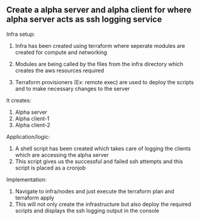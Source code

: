 ## Create a alpha server and alpha client for where alpha server acts as ssh logging service

Infra setup:

1. Infra has been created using terraform where seperate modules are created for compute and networking

2. Modules are being called by the files from the infra directory which creates the aws resources required

3. Terraform provisioners (Ex: remote exec) are used to deploy the scripts and to make necessary changes to the server
 
It creates:
1. Alpha server 
2. Alpha client-1
3. Alpha client-2

Application/logic:

1. A shell script has been created which takes care of logging the clients which are accessing the alpha server
2. This script gives us the successful and failed ssh attempts and this script is placed as a cronjob

Implementation:

1. Navigate to infra/nodes and just execute the terraform plan and terraform apply
2. This will not only create the infrastructure but also deploy the required scripts and displays the ssh logging output in the console


